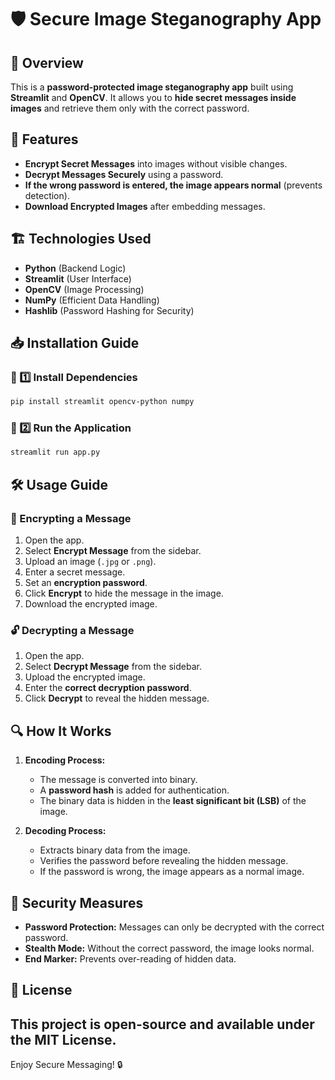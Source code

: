 # 🛡️ Secure Image Steganography App

## 📌 Overview
This is a **password-protected image steganography app** built using **Streamlit** and **OpenCV**. It allows you to **hide secret messages inside images** and retrieve them only with the correct password.

## 🚀 Features
- **Encrypt Secret Messages** into images without visible changes.
- **Decrypt Messages Securely** using a password.
- **If the wrong password is entered, the image appears normal** (prevents detection).
- **Download Encrypted Images** after embedding messages.

## 🏗️ Technologies Used
- **Python** (Backend Logic)
- **Streamlit** (User Interface)
- **OpenCV** (Image Processing)
- **NumPy** (Efficient Data Handling)
- **Hashlib** (Password Hashing for Security)

## 📥 Installation Guide
### 🔹 1️⃣ Install Dependencies
```bash
pip install streamlit opencv-python numpy
```

### 🔹 2️⃣ Run the Application
```bash
streamlit run app.py
```

## 🛠️ Usage Guide
### **🔐 Encrypting a Message**
1. Open the app.
2. Select **Encrypt Message** from the sidebar.
3. Upload an image (`.jpg` or `.png`).
4. Enter a secret message.
5. Set an **encryption password**.
6. Click **Encrypt** to hide the message in the image.
7. Download the encrypted image.

### **🔓 Decrypting a Message**
1. Open the app.
2. Select **Decrypt Message** from the sidebar.
3. Upload the encrypted image.
4. Enter the **correct decryption password**.
5. Click **Decrypt** to reveal the hidden message.

## 🔍 How It Works
1. **Encoding Process:**
   - The message is converted into binary.
   - A **password hash** is added for authentication.
   - The binary data is hidden in the **least significant bit (LSB)** of the image.

2. **Decoding Process:**
   - Extracts binary data from the image.
   - Verifies the password before revealing the hidden message.
   - If the password is wrong, the image appears as a normal image.

## 🔐 Security Measures
- **Password Protection:** Messages can only be decrypted with the correct password.
- **Stealth Mode:** Without the correct password, the image looks normal.
- **End Marker:** Prevents over-reading of hidden data.

## 📜 License
This project is open-source and available under the **MIT License**.
---
Enjoy Secure Messaging! 🔒
